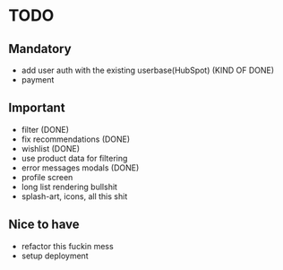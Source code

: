 # TODO

## Mandatory
- add user auth with the existing userbase(HubSpot) (KIND OF DONE)
- payment

## Important
- filter (DONE)
- fix recommendations (DONE)
- wishlist (DONE)
- use product data for filtering
- error messages modals (DONE)
- profile screen
- long list rendering bullshit
- splash-art, icons, all this shit

## Nice to have
- refactor this fuckin mess
- setup deployment
